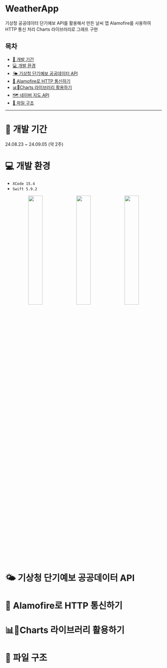 # WeatherApp
기상청 공공데이터 단기예보 API를 활용해서 만든 날씨 앱
Alamofire를 사용하여 HTTP 통신 처리
Charts 라이브러리로 그래프 구현


## 목차
- [🚀 개발 기간](#-개발-기간)
- [💻 개발 환경](#-개발-환경)
- [🌤️ 기상청 단기예보 공공데이터 API](#-기상청-단기예보-공공데이터-api)
- [🛜 Alamofire로 HTTP 통신하기](#-alamofire로-http-통신하기)
- [📊Charts 라이브러리 활용하기](#-charts-라이브러리-활용하기)
- [🗺️ 네이버 지도 API](#-네이버-지도-api)
- [📁 파일 구조](#-파일-구조)

---

# 🚀 개발 기간
24.08.23 ~ 24.09.05 (약 2주)

# 💻 개발 환경
- `XCode 15.4`
- `Swift 5.9.2`

<p align="center" width="100%">
 <img src="https://github.com/user-attachments/assets/9fc04dfe-c006-4beb-a1f3-3a3d8ce31125" width="30%">
 <img src="https://github.com/user-attachments/assets/6287f13f-9438-4ba0-8b19-45810d85057f" width="30%">
 <img src="https://github.com/user-attachments/assets/194c48ec-c47c-4efe-9062-5f369d6d62ea" width="30%">
</p>

# 🌤️ 기상청 단기예보 공공데이터 API


# 🛜 Alamofire로 HTTP 통신하기


# 📊Charts 라이브러리 활용하기


# 📁 파일 구조
```
```
